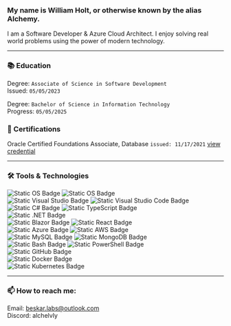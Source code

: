 <div>
  <h3>My name is William Holt, or otherwise known by the alias Alchemy.</h3>
  <p>
    I am a Software Developer & Azure Cloud Architect. I enjoy solving real world problems
    using the power of modern technology.
  </p>

  <hr>

  <div>
    <h3>📚 Education</h3>
    <p>
      Degree: <code>Associate of Science in Software Development</code><br>
      Issued: <code>05/05/2023</code>
    </p>
    <p>
      Degree: <code>Bachelor of Science in Information Technology</code><br>
      Progress: <code>05/05/2025</code>
    </p>
  </div>

  <div>
    <h3>📝 Certifications</h3>
    <p>
      Oracle Certified Foundations Associate, Database
         <code>issued: 11/17/2021</code>
         <a href="https://catalog-education.oracle.com/pls/certview/sharebadge?id=A580734299DCC16A055D7BD33FC83AB47E5701804B4911AA69B32EDF3A6CA0A9">
          view credential
         </a>
    </p>
  </div>

  <hr>

  <div>
    <h3>🛠️ Tools & Technologies</h3>
    <div>
      <img alt="Static OS Badge" src="https://img.shields.io/badge/OS-Linux-blue?logo=ubuntu&logoColor=white">
      <img alt="Static OS Badge" src="https://img.shields.io/badge/OS-Windows-blue?logo=windows">
      <br>
      <img alt="Static Visual Studio Badge" src="https://img.shields.io/badge/Editor-Visual%20Studio-blue?logo=visual%20studio">
      <img alt="Static Visual Studio Code Badge" src="https://img.shields.io/badge/Editor-Visual%20Studio%20Code-blue?logo=visual%20studio%20code&logoColor=white">
      <br>
      <img alt="Static C# Badge" src="https://img.shields.io/badge/Language-C%23-blue?logo=csharp&logoColor=white">
      <img alt="Static TypeScript Badge" src="https://img.shields.io/badge/Language-TypeScript-blue?logo=typescript&logoColor=white">
      <br>
      <img alt="Static .NET Badge" src="https://img.shields.io/badge/Runtime-.NET-blue?logo=.net&logoColor=white">
      <br>
      <img alt="Static Blazor Badge" src="https://img.shields.io/badge/Framework-Blazor-blue?logo=blazor&logoColor=white">
      <img alt="Static React Badge" src="https://img.shields.io/badge/Framework-React-blue?logo=react&logoColor=white">
      <br>
      <img alt="Static Azure Badge" src="https://img.shields.io/badge/Cloud-Azure-blue?logo=microsoft%20azure&logoColor=white">
      <img alt="Static AWS Badge" src="https://img.shields.io/badge/Cloud-AWS-blue?logo=amazon%20aws&logoColor=white">
      <br>
      <img alt="Static MySQL Badge" src="https://img.shields.io/badge/Database-MySQL-blue?logo=mysql&logoColor=white">
      <img alt="Static MongoDB Badge" src="https://img.shields.io/badge/Database-MongoDB-blue?logo=mongodb&logoColor=white">
      <br>
      <img alt="Static Bash Badge" src="https://img.shields.io/badge/Shell-Bash-blue?logo=gnu-bash&logoColor=white">
      <img alt="Static PowerShell Badge" src="https://img.shields.io/badge/Shell-PowerShell-blue?logo=powershell&logoColor=white">
      <br>
      <img alt="Static GitHub Badge" src="https://img.shields.io/badge/CI%2FCD-GitHub-blue?logo=github&logoColor=white">
      <br>
      <img alt="Static Docker Badge" src="https://img.shields.io/badge/Containerization -Docker-blue?logo=docker&logoColor=white">
      <br>
      <img alt="Static Kubernetes Badge" src="https://img.shields.io/badge/Interests-Kubernetes-blue?logo=kubernetes&logoColor=white">
    </div>
  </div>

  <hr>

  <div>
    <h3>📫 How to reach me:</h3>
    <p>
      Email: <a href="mailto:beskar.labs@outlook.com">beskar.labs@outlook.com</a><br>
      Discord: alchelvly
    </p>
  </div>
</div>
